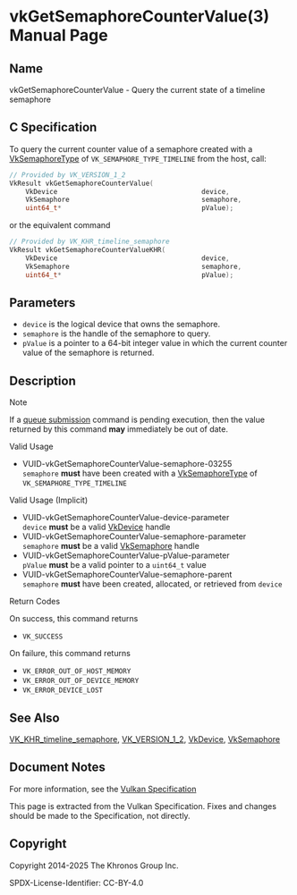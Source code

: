 # vkGetSemaphoreCounterValue(3) Manual Page

## Name

vkGetSemaphoreCounterValue - Query the current state of a timeline semaphore



## [](#_c_specification)C Specification

To query the current counter value of a semaphore created with a [VkSemaphoreType](https://registry.khronos.org/vulkan/specs/latest/man/html/VkSemaphoreType.html) of `VK_SEMAPHORE_TYPE_TIMELINE` from the host, call:

```c++
// Provided by VK_VERSION_1_2
VkResult vkGetSemaphoreCounterValue(
    VkDevice                                    device,
    VkSemaphore                                 semaphore,
    uint64_t*                                   pValue);
```

or the equivalent command

```c++
// Provided by VK_KHR_timeline_semaphore
VkResult vkGetSemaphoreCounterValueKHR(
    VkDevice                                    device,
    VkSemaphore                                 semaphore,
    uint64_t*                                   pValue);
```

## [](#_parameters)Parameters

- `device` is the logical device that owns the semaphore.
- `semaphore` is the handle of the semaphore to query.
- `pValue` is a pointer to a 64-bit integer value in which the current counter value of the semaphore is returned.

## [](#_description)Description

Note

If a [queue submission](https://registry.khronos.org/vulkan/specs/latest/html/vkspec.html#devsandqueues-submission) command is pending execution, then the value returned by this command **may** immediately be out of date.

Valid Usage

- [](#VUID-vkGetSemaphoreCounterValue-semaphore-03255)VUID-vkGetSemaphoreCounterValue-semaphore-03255  
  `semaphore` **must** have been created with a [VkSemaphoreType](https://registry.khronos.org/vulkan/specs/latest/man/html/VkSemaphoreType.html) of `VK_SEMAPHORE_TYPE_TIMELINE`

Valid Usage (Implicit)

- [](#VUID-vkGetSemaphoreCounterValue-device-parameter)VUID-vkGetSemaphoreCounterValue-device-parameter  
  `device` **must** be a valid [VkDevice](https://registry.khronos.org/vulkan/specs/latest/man/html/VkDevice.html) handle
- [](#VUID-vkGetSemaphoreCounterValue-semaphore-parameter)VUID-vkGetSemaphoreCounterValue-semaphore-parameter  
  `semaphore` **must** be a valid [VkSemaphore](https://registry.khronos.org/vulkan/specs/latest/man/html/VkSemaphore.html) handle
- [](#VUID-vkGetSemaphoreCounterValue-pValue-parameter)VUID-vkGetSemaphoreCounterValue-pValue-parameter  
  `pValue` **must** be a valid pointer to a `uint64_t` value
- [](#VUID-vkGetSemaphoreCounterValue-semaphore-parent)VUID-vkGetSemaphoreCounterValue-semaphore-parent  
  `semaphore` **must** have been created, allocated, or retrieved from `device`

Return Codes

On success, this command returns

- `VK_SUCCESS`

On failure, this command returns

- `VK_ERROR_OUT_OF_HOST_MEMORY`
- `VK_ERROR_OUT_OF_DEVICE_MEMORY`
- `VK_ERROR_DEVICE_LOST`

## [](#_see_also)See Also

[VK\_KHR\_timeline\_semaphore](https://registry.khronos.org/vulkan/specs/latest/man/html/VK_KHR_timeline_semaphore.html), [VK\_VERSION\_1\_2](https://registry.khronos.org/vulkan/specs/latest/man/html/VK_VERSION_1_2.html), [VkDevice](https://registry.khronos.org/vulkan/specs/latest/man/html/VkDevice.html), [VkSemaphore](https://registry.khronos.org/vulkan/specs/latest/man/html/VkSemaphore.html)

## [](#_document_notes)Document Notes

For more information, see the [Vulkan Specification](https://registry.khronos.org/vulkan/specs/latest/html/vkspec.html#vkGetSemaphoreCounterValue)

This page is extracted from the Vulkan Specification. Fixes and changes should be made to the Specification, not directly.

## [](#_copyright)Copyright

Copyright 2014-2025 The Khronos Group Inc.

SPDX-License-Identifier: CC-BY-4.0